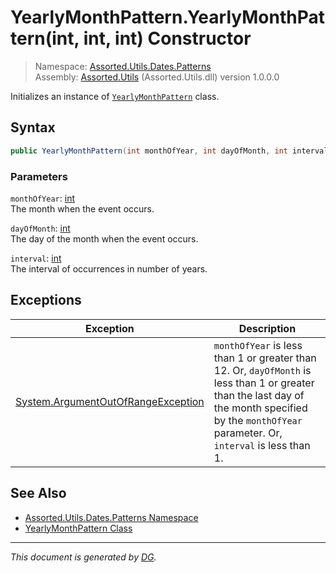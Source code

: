 ﻿# YearlyMonthPattern.YearlyMonthPattern(int, int, int) Constructor

> Namespace: [Assorted.Utils.Dates.Patterns](_toc.Assorted.Utils.md#Assorted.Utils.Dates.Patterns%20Namespace)\
> Assembly: [Assorted.Utils](_toc.Assorted.Utils.md) (Assorted.Utils.dll) version 1.0.0.0

Initializes an instance of [`YearlyMonthPattern`](Assorted.Utils.Dates.Patterns.YearlyMonthPattern.md) class.

## Syntax

```csharp
public YearlyMonthPattern(int monthOfYear, int dayOfMonth, int interval = 1)
```

### Parameters

`monthOfYear`: [int](https://docs.microsoft.com/en-us/dotnet/api/system.int32)\
The month when the event occurs.

`dayOfMonth`: [int](https://docs.microsoft.com/en-us/dotnet/api/system.int32)\
The day of the month when the event occurs.

`interval`: [int](https://docs.microsoft.com/en-us/dotnet/api/system.int32)\
The interval of occurrences in number of years.

## Exceptions

Exception | Description
--- | ---
[System.ArgumentOutOfRangeException](https://docs.microsoft.com/en-us/dotnet/api/system.argumentoutofrangeexception) | `monthOfYear` is less than 1 or greater than 12. Or, `dayOfMonth` is less than 1 or greater than the last day of the month specified by the `monthOfYear` parameter. Or, `interval` is less than 1.

## See Also

- [Assorted.Utils.Dates.Patterns Namespace](_toc.Assorted.Utils.md#Assorted.Utils.Dates.Patterns%20Namespace)
- [YearlyMonthPattern Class](Assorted.Utils.Dates.Patterns.YearlyMonthPattern.md)

---

_This document is generated by [DG](https://github.com/Khojasteh/dg)._
